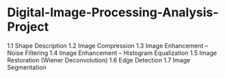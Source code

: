 # Digital-Image-Processing-Analysis-Project

1.1 Shape Description
1.2 Image Compression
1.3 Image Enhancement – Noise Filtering
1.4 Image Enhancement – Histogram Equalization
1.5 Image Restoration (Wiener Deconvolution)
1.6 Edge Detection
1.7 Image Segmentation

